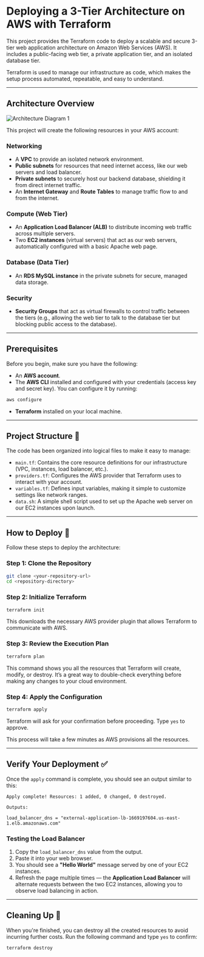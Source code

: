 # Deploying a 3-Tier Architecture on AWS with Terraform

This project provides the Terraform code to deploy a scalable and secure 3-tier web application architecture on Amazon Web Services (AWS). It includes a public-facing web tier, a private application tier, and an isolated database tier.

Terraform is used to manage our infrastructure as code, which makes the setup process automated, repeatable, and easy to understand.

---

## Architecture Overview

![Architecture Diagram 1](https://github.com/<your-username>/terraform-aws-three-tier/blob/main/1.png)


This project will create the following resources in your AWS account:

### Networking
- A **VPC** to provide an isolated network environment.  
- **Public subnets** for resources that need internet access, like our web servers and load balancer.  
- **Private subnets** to securely host our backend database, shielding it from direct internet traffic.  
- An **Internet Gateway** and **Route Tables** to manage traffic flow to and from the internet.  

### Compute (Web Tier)
- An **Application Load Balancer (ALB)** to distribute incoming web traffic across multiple servers.  
- Two **EC2 instances** (virtual servers) that act as our web servers, automatically configured with a basic Apache web page.  

### Database (Data Tier)
- An **RDS MySQL instance** in the private subnets for secure, managed data storage.  

### Security
- **Security Groups** that act as virtual firewalls to control traffic between the tiers (e.g., allowing the web tier to talk to the database tier but blocking public access to the database).  

---

## Prerequisites

Before you begin, make sure you have the following:

- An **AWS account**.  
- The **AWS CLI** installed and configured with your credentials (access key and secret key). You can configure it by running:  

```bash
aws configure
```

- **Terraform** installed on your local machine.  

---

## Project Structure 📁

The code has been organized into logical files to make it easy to manage:

- `main.tf`: Contains the core resource definitions for our infrastructure (VPC, instances, load balancer, etc.).  
- `providers.tf`: Configures the AWS provider that Terraform uses to interact with your account.  
- `variables.tf`: Defines input variables, making it simple to customize settings like network ranges.  
- `data.sh`: A simple shell script used to set up the Apache web server on our EC2 instances upon launch.  

---

## How to Deploy 🚀

Follow these steps to deploy the architecture:

### Step 1: Clone the Repository
```bash
git clone <your-repository-url>
cd <repository-directory>
```

### Step 2: Initialize Terraform
```bash
terraform init
```
This downloads the necessary AWS provider plugin that allows Terraform to communicate with AWS.

### Step 3: Review the Execution Plan
```bash
terraform plan
```
This command shows you all the resources that Terraform will create, modify, or destroy. It’s a great way to double-check everything before making any changes to your cloud environment.

### Step 4: Apply the Configuration
```bash
terraform apply
```
Terraform will ask for your confirmation before proceeding. Type `yes` to approve.  

This process will take a few minutes as AWS provisions all the resources.

---

## Verify Your Deployment ✅

Once the `apply` command is complete, you should see an output similar to this:

```
Apply complete! Resources: 1 added, 0 changed, 0 destroyed.

Outputs:

load_balancer_dns = "external-application-lb-1669197604.us-east-1.elb.amazonaws.com"
```

### Testing the Load Balancer
1. Copy the `load_balancer_dns` value from the output.  
2. Paste it into your web browser.  
3. You should see a **"Hello World"** message served by one of your EC2 instances.  
4. Refresh the page multiple times — the **Application Load Balancer** will alternate requests between the two EC2 instances, allowing you to observe load balancing in action.  

---

## Cleaning Up 🧹

When you're finished, you can destroy all the created resources to avoid incurring further costs. Run the following command and type `yes` to confirm:

```bash
terraform destroy
```
